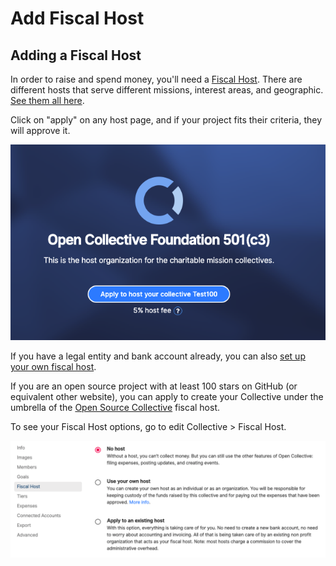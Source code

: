 # Add Fiscal Host

## Adding a Fiscal Host

In order to raise and spend money, you'll need a [Fiscal Host](../hosts/). There are different hosts that serve different missions, interest areas, and geographic. [See them all here](https://opencollective.com/hosts). 

Click on "apply" on any host page, and if your project fits their criteria, they will approve it. 

![](../.gitbook/assets/screen-shot-2019-05-05-at-3.03.34-pm.png)

If you have a legal entity and bank account already, you can also [set up your own fiscal host](../hosts/become-host.md).

If you are an open source project with at least 100 stars on GitHub \(or equivalent other website\), you can apply to create your Collective under the umbrella of the [Open Source Collective](https://opencollective.com/opensource/apply) fiscal host.

To see your Fiscal Host options, go to edit Collective &gt; Fiscal Host.

![](../.gitbook/assets/screen-shot-2019-05-05-at-3.02.05-pm.png)

